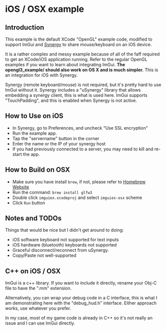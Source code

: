 # iOS / OSX example

## Introduction

This example is the default XCode "OpenGL" example code, modified to support ImGui and [Synergy](http://synergy-project.org/) to share mouse/keyboard on an iOS device.

It is a rather complex and messy example because of all of the faff required to get an XCode/iOS application running. Refer to the regular OpenGL examples if you want to learn about integrating ImGui. **The opengl3_example/ should also work on OS X and is much simpler.** This is an integration for iOS with Synergy.

Synergy (remote keyboard/mouse) is not required, but it's pretty hard to use ImGui without it. Synergy includes a "uSynergy" library that allows embedding a synergy client, this is what is used here. ImGui supports "TouchPadding", and this is enabled when Synergy is not active.

## How to Use on iOS

* In Synergy, go to Preferences, and uncheck "Use SSL encryption"
* Run the example app.
* Tap the "servername" button in the corner
* Enter the name or the IP of your synergy host
* If you had previously connected to a server, you may need to kill and re-start the app.

## How to Build on OSX

* Make sure you have install `brew`, if not, please refer to [Homebrew Website](http://brew.sh)
* Run the command: `brew install glfw3`
* Double click `imguiex.xcodeproj` and select `imguiex-osx` scheme
* Click `Run` button

## Notes and TODOs

Things that would be nice but I didn't get around to doing:

* iOS software keyboard not supported for text inputs
* iOS hardware (bluetooth) keyboards not supported
* Graceful disconnect/reconnect from uSynergy.
* Copy/Paste not well-supported

## C++ on iOS / OSX

ImGui is a c++ library. If you want to include it directly, rename your Obj-C file to have the ".mm" extension. 

Alternatively, you can wrap your debug code in a C interface, this is what I am demonstrating here with the "debug_hud.h" interface. Either approach works, use whatever you prefer.

In my case, most of my game code is already in C++ so it's not really an issue and I can use ImGui directly.
